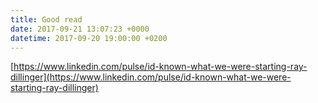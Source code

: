 ```yaml
---
title: Good read
date: 2017-09-21 13:07:23 +0000
datetime: 2017-09-20 19:00:00 +0200
---
```



[https://www.linkedin.com/pulse/id-known-what-we-were-starting-ray-dillinger](https://www.linkedin.com/pulse/id-known-what-we-were-starting-ray-dillinger)